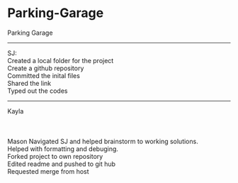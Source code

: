 # Parking-Garage
Parking Garage
<hr>
SJ: <br />
Created a local folder for the project <br />
Create a github repository <br />
Committed the inital files <br />
Shared the link <br />
Typed out the codes <br />
<hr>
Kayla <br />
<br />
<br />
<br />
Mason 
Navigated SJ and helped brainstorm to working solutions.<br />
Helped with formatting and debuging. <br />
Forked project to own repository <br />
Edited readme and pushed to git hub <br />
Requested merge from host <br />
